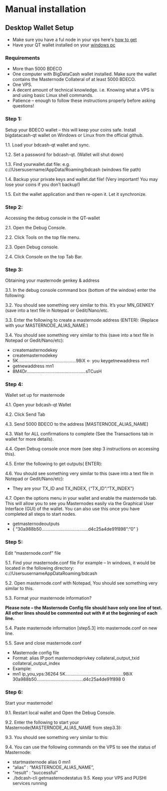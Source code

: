 # Manual installation

## Desktop Wallet Setup

- Make sure you have a ful node in your vps here's [how to get](en/wallet/fullnode.md)
- Have your QT wallet installed on your [windows pc](https://github.com/BdcashProtocol/bdcash-protocol/releases/latest)

### Requirements
-  More than 5000 BDECO
- One computer with BigDataCash wallet installed. Make sure the wallet contains the Masternode Collateral of at least 5000 BDECO.
- One VPS.
- A decent amount of technical knowledge. i.e. Knowing what a VPS is and using basic Linux shell commands.
-  Patience – enough to follow these instructions properly before asking questions!

###  Step 1:
Setup your BDECO wallet – this will keep your coins safe. Install bigdatacash-qt wallet on Windows or Linux from the official github.

1.1. Load your bdcash-qt wallet and sync.

1.2. Set a password for bdcash-qt. (Wallet will shut down)

1.3. Find yourwallet.dat file: e.g. c://Usersusername/AppData/Roaming/bdcash (windows file path)

1.4. Backup your private keys and wallet.dat file! (Very important! You may lose your coins if you don’t backup!)

1.5. Exit the wallet application and then re-open it. Let it synchronize.

### Step 2:
Accessing the debug console in the QT-wallet

2.1. Open the Debug Console.

2.2. Click Tools on the top file menu.

2.3. Open Debug console.

2.4. Click Console on the top Tab Bar.

### Step 3: 
Obtaining your masternode genkey & address

3.1. In the debug console command box (bottom of the window) enter the following:

3.2. You should see something very similar to this. It’s your MN_GENKEY (save into a text file in Notepad or Gedit/Nano/etc.

3.3. Enter the following to create a masternode address (ENTER): (Replace with your MASTERNODE_ALIAS_NAME.)

3.4. You should see something very similar to this (save into a text file in Notepad or Gedit/Nano/etc):

- createmasternodekey
- createmasternodekey
- 5K……………………………………….98iX <- you keygetnewaddress mn1
- getnewaddress mn1
- 8M4Dr………………………………………..sTCusH

### Step 4:
Wallet set up for masternode

4.1. Open your bdcash-qt Wallet

4.2. Click Send Tab

4.3. Send 5000 BDECO to the address [MASTERNODE_ALIAS_NAME]

4.3. Wait for ALL confirmations to complete (See the Transactions tab in wallet for more details).

4.4. Open Debug console once more (see step 3 instructions on accessing this).

4.5. Enter the following to get outputs( ENTER):

4.6. You should see something very similar to this (save into a text file in Notepad or Gedit/Nano/etc):

- They are your TX_ID and TX_INDEX, {“TX_ID”:“TX_INDEX”}

4.7. Open the options menu in your wallet and enable the masternode tab. This will allow you to see you Masternodes easily via the Graphical User Interface (GUI) of the wallet. You can also use this once you have completed all steps to start nodes.
- getmasternodeoutputs
- { “30a988b50……………………………….d4c25a4de91f898”:“0” }

### Step 5:
Edit “masternode.conf” file

5.1. Find your masternode.conf file For example – In windows, it would be located in the following directory: c://UsersusernameAppDataRoaming/bdcash

5.2. Open masternode.conf with Notepad, You should see something very similar to this.

5.3. Format your masternode information?

**Please note – the Masternode Config file should have only one line of text. All other lines should be commented out with # at the beginning of each line.**

5.4. Paste masternode information [step5.3] into masternode.conf on new line.

5.5. Save and close masternode.conf
-  Masternode config file
-  Format: alias IP:port masternodeprivkey collateral_output_txid collateral_output_index
-  Example:
- mn1 ip_you_vps:36264 5K……………………………………….98iX 30a988b50……………………………….d4c25a4de91f898 0

### Step 6: 
Start your masternode!

9.1. Restart local wallet and Open the Debug Console.

9.2. Enter the following to start your Masternode(MASTERNODE_ALIAS_NAME from step3.3):

9.3. You should see something very similar to this:

9.4. You can use the following commands on the VPS to see the status of Masternode:
- startmasternode alias 0 mn1
- “alias” : “MASTERNODE_ALIAS_NAME”,
- “result” : “successful”
- ./bdcash-cli getmasternodestatus
9.5. Keep your VPS and PUSHI services running

